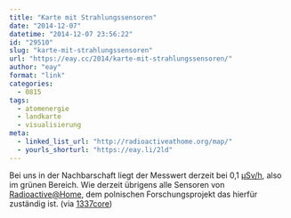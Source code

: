 ```yaml
---
title: "Karte mit Strahlungssensoren"
date: "2014-12-07"
datetime: "2014-12-07 23:56:22"
id: "29510"
slug: "karte-mit-strahlungssensoren"
url: "https://eay.cc/2014/karte-mit-strahlungssensoren/"
author: "eay"
format: "link"
categories:
  - 0815
tags:
  - atomenergie
  - landkarte
  - visualisierung
meta:
  - linked_list_url: "http://radioactiveathome.org/map/"
  - yourls_shorturl: "https://eay.li/2ld"
---
```


Bei uns in der Nachbarschaft liegt der Messwert derzeit bei 0,1 [µSv/h](http://de.wikipedia.org/wiki/Sievert_%28Einheit%29), also im grünen Bereich. Wie derzeit übrigens alle Sensoren von [Radioactive@Home](http://radioactiveathome.org/en/), dem polnischen Forschungsprojekt das hierfür zuständig ist. (via [1337core](http://www.1337core.de/sensoren-zeigen-radioaktivitaet-auf-einer-karte/))
